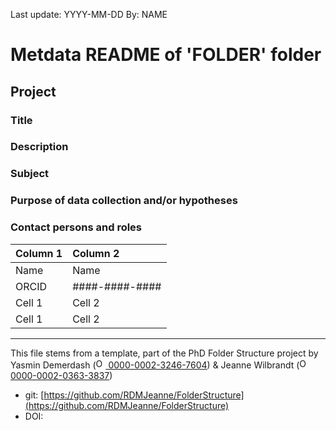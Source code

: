 Last update: YYYY-MM-DD
By: NAME

# Metdata README of 'FOLDER' folder

## Project

### Title


### Description


### Subject


### Purpose of data collection and/or hypotheses


### Contact persons and roles

| Column 1  | Column 2  |
|:----------|:----------|
| Name      | Name    |
| ORCID     | ####-####-####    |
| Cell 1    | Cell 2    |
| Cell 1    | Cell 2    |




_____

This file stems from a template, part of the PhD Folder Structure project by Yasmin Demerdash (<a href="https://orcid.org/0000-0002-3246-7604"><img alt="ORCID logo" src="https://info.orcid.org/wp-content/uploads/2019/11/orcid_16x16.png" width="16" height="16" /> 0000-0002-3246-7604</a>) & Jeanne  Wilbrandt (<a href="https://orcid.org/0000-0002-0363-3837"><img alt="ORCID logo" src="https://info.orcid.org/wp-content/uploads/2019/11/orcid_16x16.png" width="16" height="16" /> 0000-0002-0363-3837</a>)

* git: [https://github.com/RDMJeanne/FolderStructure](https://github.com/RDMJeanne/FolderStructure)
* DOI: 

